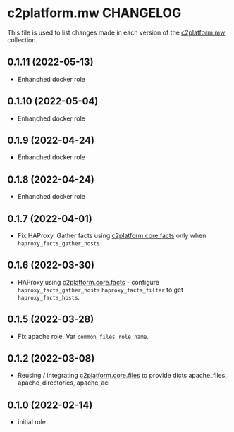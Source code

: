 # c2platform.mw CHANGELOG

This file is used to list changes made in each version of the [c2platform.mw](https://github.com/c2platform/ansible-collection-mw) collection.

## 0.1.11 (2022-05-13)

* Enhanched docker role

## 0.1.10 (2022-05-04)

* Enhanched docker role


## 0.1.9 (2022-04-24)

* Enhanched docker role


## 0.1.8 (2022-04-24)

* Enhanched docker role

## 0.1.7 (2022-04-01)

* Fix HAProxy. Gather facts using [c2platform.core.facts](https://github.com/c2platform/ansible-collection-core/tree/master/roles/facts) only when `haproxy_facts_gather_hosts`

## 0.1.6 (2022-03-30)

* HAProxy using [c2platform.core.facts](https://github.com/c2platform/ansible-collection-core/tree/master/roles/facts) - configure `haproxy_facts_gather_hosts` `haproxy_facts_filter` to get `haproxy_facts_hosts`.

## 0.1.5 (2022-03-28)

* Fix apache role. Var `common_files_role_name`.

## 0.1.2 (2022-03-08)

* Reusing / integrating [c2platform.core.files](https://github.com/c2platform/ansible-collection-core/blob/master/roles/files) to provide dicts apache_files, apache_directories, apache_acl

## 0.1.0 (2022-02-14)

* initial role
